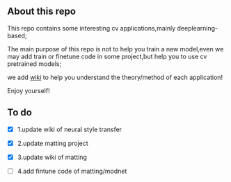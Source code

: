 ## About this repo
  This repo contains some interesting cv applications,mainly deeplearning-based;

  The main purpose of this repo is not to help you train a new model,even we may add train or finetune code in some project,but help you to use cv pretrained models;
 
  we add [wiki](https://github.com/LianShuaiLong/CV_Applications/wiki) to help you understand the theory/method of each application!
  
  Enjoy yourself!
  

## To do
- [x] 1.update wiki of neural style transfer 

- [x] 2.update matting project

- [x] 3.update wiki of matting

- [ ] 4.add fintune code of matting/modnet

